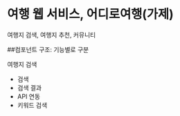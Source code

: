 # 여행 웹 서비스, 어디로여행(가제)

여행지 검색, 여행지 추천, 커뮤니티

##컴포넌트 구조: 기능별로 구분

여행지 검색
- 검색 
- 검색 결과 
- API 연동 
- 키워드 검색
